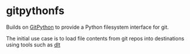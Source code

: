 # gitpythonfs

Builds on [GitPython](https://gitpython.readthedocs.io/) to provide a Python filesystem interface for git.

The initial use case is to load file contents from git repos into destinations using tools such as [dlt](https://dlthub.com)

